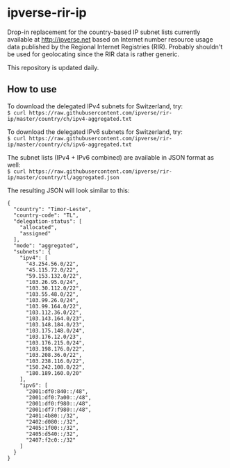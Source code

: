 # ipverse-rir-ip

Drop-in replacement for the country-based IP subnet lists currently available at http://ipverse.net 
based on Internet number resource usage data published by the Regional Internet Registries (RIR). 
Probably shouldn't be used for geolocating since the RIR data is rather generic.

This repository is updated daily.

## How to use

To download the delegated IPv4 subnets for Switzerland, try:  
```$ curl https://raw.githubusercontent.com/ipverse/rir-ip/master/country/ch/ipv4-aggregated.txt```

To download the delegated IPv6 subnets for Switzerland, try:  
```$ curl https://raw.githubusercontent.com/ipverse/rir-ip/master/country/ch/ipv6-aggregated.txt```

The subnet lists (IPv4 + IPv6 combined) are available in JSON format as well:  
```$ curl https://raw.githubusercontent.com/ipverse/rir-ip/master/country/tl/aggregated.json```

The resulting JSON will look similar to this:  
```
{
  "country": "Timor-Leste",
  "country-code": "TL",
  "delegation-status": [
    "allocated",
    "assigned"
  ],
  "mode": "aggregated",
  "subnets": {
    "ipv4": [
      "43.254.56.0/22",
      "45.115.72.0/22",
      "59.153.132.0/22",
      "103.26.95.0/24",
      "103.30.112.0/22",
      "103.55.48.0/22",
      "103.99.26.0/24",
      "103.99.164.0/22",
      "103.112.36.0/22",
      "103.143.164.0/23",
      "103.148.184.0/23",
      "103.175.148.0/24",
      "103.176.12.0/23",
      "103.176.215.0/24",
      "103.198.176.0/22",
      "103.208.36.0/22",
      "103.238.116.0/22",
      "150.242.108.0/22",
      "180.189.160.0/20"
    ],
    "ipv6": [
      "2001:df0:840::/48",
      "2001:df0:7a00::/48",
      "2001:df0:f980::/48",
      "2001:df7:f980::/48",
      "2401:4b80::/32",
      "2402:d080::/32",
      "2405:1f00::/32",
      "2405:d540::/32",
      "2407:f2c0::/32"
    ]
  }
}
```
